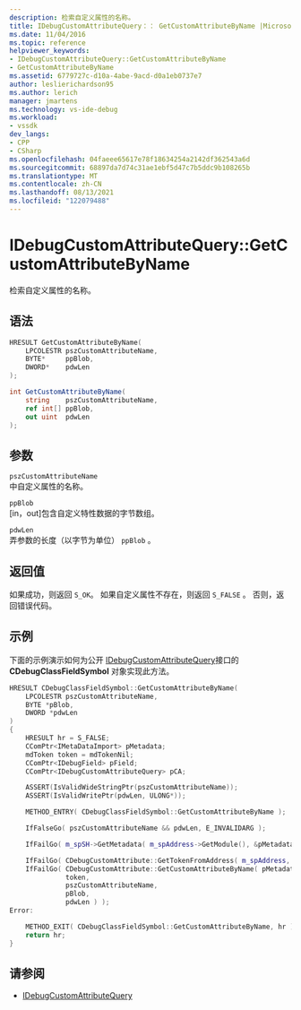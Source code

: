 ```yaml
---
description: 检索自定义属性的名称。
title: IDebugCustomAttributeQuery：： GetCustomAttributeByName |Microsoft Docs
ms.date: 11/04/2016
ms.topic: reference
helpviewer_keywords:
- IDebugCustomAttributeQuery::GetCustomAttributeByName
- GetCustomAttributeByName
ms.assetid: 6779727c-d10a-4abe-9acd-d0a1eb0737e7
author: leslierichardson95
ms.author: lerich
manager: jmartens
ms.technology: vs-ide-debug
ms.workload:
- vssdk
dev_langs:
- CPP
- CSharp
ms.openlocfilehash: 04faeee65617e78f18634254a2142df362543a6d
ms.sourcegitcommit: 68897da7d74c31ae1ebf5d47c7b5ddc9b108265b
ms.translationtype: MT
ms.contentlocale: zh-CN
ms.lasthandoff: 08/13/2021
ms.locfileid: "122079488"
---
```

# <a name="idebugcustomattributequerygetcustomattributebyname"></a>IDebugCustomAttributeQuery::GetCustomAttributeByName
检索自定义属性的名称。

## <a name="syntax"></a>语法

```cpp
HRESULT GetCustomAttributeByName(
    LPCOLESTR pszCustomAttributeName,
    BYTE*     ppBlob,
    DWORD*    pdwLen
);
```

```csharp
int GetCustomAttributeByName(
    string    pszCustomAttributeName,
    ref int[] ppBlob,
    out uint  pdwLen
);
```

## <a name="parameters"></a>参数
`pszCustomAttributeName`\
中自定义属性的名称。

`ppBlob`\
[in，out]包含自定义特性数据的字节数组。

`pdwLen`\
弄参数的长度（以字节为单位） `ppBlob` 。

## <a name="return-value"></a>返回值
如果成功，则返回 `S_OK`。 如果自定义属性不存在，则返回 `S_FALSE` 。 否则，返回错误代码。

## <a name="example"></a>示例
下面的示例演示如何为公开 [IDebugCustomAttributeQuery](../../../extensibility/debugger/reference/idebugcustomattributequery.md)接口的 **CDebugClassFieldSymbol** 对象实现此方法。

```cpp
HRESULT CDebugClassFieldSymbol::GetCustomAttributeByName(
    LPCOLESTR pszCustomAttributeName,
    BYTE *pBlob,
    DWORD *pdwLen
)
{
    HRESULT hr = S_FALSE;
    CComPtr<IMetaDataImport> pMetadata;
    mdToken token = mdTokenNil;
    CComPtr<IDebugField> pField;
    CComPtr<IDebugCustomAttributeQuery> pCA;

    ASSERT(IsValidWideStringPtr(pszCustomAttributeName));
    ASSERT(IsValidWritePtr(pdwLen, ULONG*));

    METHOD_ENTRY( CDebugClassFieldSymbol::GetCustomAttributeByName );

    IfFalseGo( pszCustomAttributeName && pdwLen, E_INVALIDARG );

    IfFailGo( m_spSH->GetMetadata( m_spAddress->GetModule(), &pMetadata ) );

    IfFailGo( CDebugCustomAttribute::GetTokenFromAddress( m_spAddress, &token) );
    IfFailGo( CDebugCustomAttribute::GetCustomAttributeByName( pMetadata,
              token,
              pszCustomAttributeName,
              pBlob,
              pdwLen ) );
Error:

    METHOD_EXIT( CDebugClassFieldSymbol::GetCustomAttributeByName, hr );
    return hr;
}
```

## <a name="see-also"></a>请参阅
- [IDebugCustomAttributeQuery](../../../extensibility/debugger/reference/idebugcustomattributequery.md)
